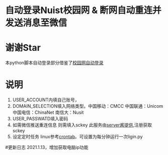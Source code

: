 <!--
 * @Author: zyc
 * @LastEditors: zyc
-->
# 自动登录Nuist校园网 & 断网自动重连并发送消息至微信
# 谢谢Star
本python脚本自动登录部分借鉴了[校园网自动登录](https://blog.csdn.net/shenhuaifeng/article/details/78333851)
# 说明
1. USER_ACCOUNT内填自己账号，
2. DOMAIN_SELECTION填入网络类型。中国移动：CMCC 中国联通：Unicom 中国电信：ChinaNet 南信大：Nusit
3. USER_PASSWATD填入密码
4. 如需微信推送重连信息 则需填入sckey 此服务由[server酱提供](http://sc.ftqq.com/3.version),注册获取sckey
5. 设定定时任务 linux参考[crontab](https://www.runoob.com/linux/linux-comm-crontab.html)。可设置为每分钟运行一次ligin.py


#更新日志
2021.1.13，增加获取电脑ip功能
